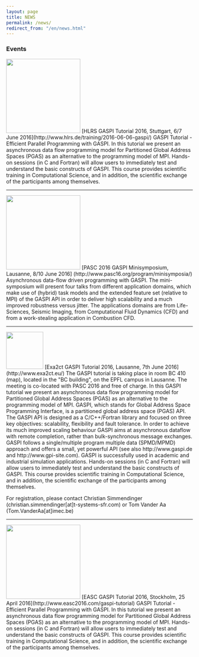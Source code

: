 ```yaml
---
layout: page
title: NEWS
permalink: /news/
redirect_from: "/en/news.html"
---
```


### Events

<img src="http://www.hlrs.de/fileadmin/sys/public/images/logo.png" width="200" />  
[HLRS GASPI Tutorial 2016, Stuttgart, 6/7 June 2016](http://www.hlrs.de/training/2016-06-06-gaspi/)  
GASPI Tutorial - Efficient Parallel Programming with GASPI.  
In this tutorial we present an asynchronous data flow programming model for Partitioned Global Address Spaces (PGAS) as an alternative to the programming model of MPI. Hands-on sessions (in C and Fortran) will allow users to immediately test and understand the basic constructs of GASPI. This course provides scientific training in Computational Science, and in addition, the scientific exchange of the participants among themselves.

---

<img src="http://www.pasc16.org/fileadmin/templates/pasc16/images/pasc_logo.png" width="200" />  
[PASC 2016 GASPI Minisymposium, Lausanne, 8/10 June 2016] (http://www.pasc16.org/program/minisymposia/)  
Asynchronous data-flow driven programming with GASPI.  
The mini-symposium will present four talks from different application domains, which make use of (hybrid) task models and the extended feature set (relative to MPI) of the GASPI API in order to deliver high scalability and a much improved robustness versus jitter. The applications domains are from Life-Sciences, Seismic Imaging, from Computational Fluid Dynamics (CFD) and from a work-stealing application in Combustion CFD.
 
---

<img src="http://www.exa2ct.eu/sites/default/files/exa2ct_logo_smaller.png" width="100" />  
[Exa2ct GASPI Tutorial 2016, Lausanne, 7th June 2016] (http://www.exa2ct.eu/)  
The GASPI tutorial is taking place in room BC 410 (map), located in the "BC building", on the EPFL campus in Lausanne. The meeting is co-located with PASC 2016 and free of charge. In this GASPI tutorial we present an asynchronous data flow programming model for Partitioned Global Address Spaces (PGAS) as an alternative to the programming model of MPI. GASPI, which stands for Global Address Space Programming Interface, is a partitioned global address space (PGAS) API. The GASPI API is designed as a C/C++/Fortran library and focused on three key objectives: scalability, flexibility and fault tolerance. In order to achieve its much improved scaling behaviour GASPI aims at asynchronous dataflow with remote completion, rather than bulk-synchronous message exchanges. GASPI follows a single/multiple program multiple data (SPMD/MPMD) approach and offers a small, yet powerful API (see also http://www.gaspi.de and http://www.gpi-site.com). GASPI is successfully used in academic and industrial simulation applications. Hands-on sessions (in C and Fortran) will allow users to immediately test and understand the basic constructs of GASPI. This course provides scientific training in Computational Science, and in addition, the scientific exchange of the participants among themselves.

For registration, please contact Christian Simmendinger (christian.simmendinger[at]t-systems-sfr.com) or Tom Vander Aa (Tom.VanderAa[at]imec.be) 

---

<img src="https://www.pdc.kth.se/easc2016frontpage" width="200" />  
[EASC GASPI Tutorial 2016, Stockholm, 25 April 2016](http://www.easc2016.com/gaspi-tutorial)  
GASPI Tutorial - Efficient Parallel Programming with GASPI.  
In this tutorial we present an asynchronous data flow programming model for Partitioned Global Address Spaces (PGAS) as an alternative to the programming model of MPI. Hands-on sessions (in C and Fortran) will allow users to immediately test and understand the basic constructs of GASPI. This course provides scientific training in Computational Science, and in addition, the scientific exchange of the participants among themselves.





